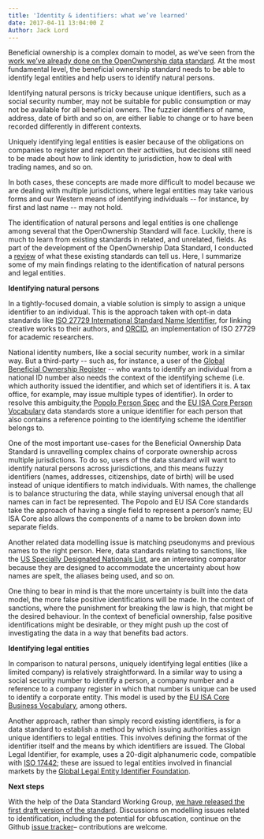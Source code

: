 ```yaml
---
title: 'Identity & identifiers: what we’ve learned'
date: 2017-04-11 13:04:00 Z
Author: Jack Lord
---
```


Beneficial ownership is a complex domain to model, as we’ve seen from the [work we’ve already done on the OpenOwnership data standard](https://github.com/openownership/data-standard). At the most fundamental level, the beneficial ownership standard needs to be able to identify legal entities and help users to identify natural persons.

Identifying natural persons is tricky because unique identifiers, such as a social security number, may not be suitable for public consumption or may not be available for all beneficial owners. The fuzzier identifiers of name, address, date of birth and so on, are either liable to change or to have been recorded differently in different contexts.

Uniquely identifying legal entities is easier because of the obligations on companies to register and report on their activities, but decisions still need to be made about how to link identity to jurisdiction, how to deal with trading names, and so on.

In both cases, these concepts are made more difficult to model because we are dealing with multiple jurisdictions, where legal entities may take various forms and our Western means of identifying individuals -- for instance, by first and last name -- may not hold.

The identification of natural persons and legal entities is one challenge among several that the OpenOwnership Standard will face. Luckily, there is much to learn from existing standards in related, and unrelated, fields. As part of the development of the OpenOwnership Data Standard, I conducted a [review](https://github.com/openownership/data-standard/issues/3) of what these existing standards can tell us. Here, I summarize some of my main findings relating to the identification of natural persons and legal entities.

**Identifying natural persons**

In a tightly-focused domain, a viable solution is simply to assign a unique identifier to an individual. This is the approach taken with opt-in data standards like [ISO 27729 International Standard Name Identifier](http://www.isni.org/), for linking creative works to their authors, and [ORCID](http://support.orcid.org/knowledgebase/articles/116780-structure-of-the-orcid-identifier), an implementation of ISO 27729 for academic researchers.

National identity numbers, like a social security number, work in a similar way. But a third-party -- such as, for instance, a user of the [Global Beneficial Ownership Register](http://openownership.org) -- who wants to identify an individual from a national ID number also needs the context of the identifying scheme (i.e. which authority issued the identifier, and which set of identifiers it is. A tax office, for example, may issue multiple types of identifier). In order to resolve this ambiguity,the [Popolo Person Spec](http://www.popoloproject.com/specs/person.html) and the [EU ISA Core Person Vocabulary](https://joinup.ec.europa.eu/asset/core_person/asset_release/core-person-vocabulary#download-links) data standards store a unique identifier for each person that also contains a reference pointing to the identifying scheme the identifier belongs to.

One of the most important use-cases for the Beneficial Ownership Data Standard is unravelling complex chains of corporate ownership across multiple jurisdictions. To do so, users of the data standard will want to identify natural persons across jurisdictions, and this means fuzzy identifiers (names, addresses, citizenships, date of birth) will be used instead of unique identifiers to match individuals. With names, the challenge is to balance structuring the data, while staying universal enough that all names can in fact be represented. The Popolo and EU ISA Core standards take the approach of having a single field to represent a person’s name; EU ISA Core also allows the components of a name to be broken down into separate fields.

Another related data modelling issue is matching pseudonyms and previous names to the right person. Here, data standards relating to sanctions, like the [US Specially Designated Nationals List](https://www.treasury.gov/resource-center/sanctions/SDN-List/Documents/sdn_advanced_notes.pdf), are an interesting comparator because they are designed to accommodate the uncertainty about how names are spelt, the aliases being used, and so on.

One thing to bear in mind is that the more uncertainty is built into the data model, the more false positive identifications will be made. In the context of sanctions, where the punishment for breaking the law is high, that might be the desired behaviour. In the context of beneficial ownership, false positive identifications might be desirable, or they might push up the cost of investigating the data in a way that benefits bad actors.

**Identifying legal entities**

In comparison to natural persons, uniquely identifying legal entities (like a limited company) is relatively straightforward. In a similar way to using a social security number to identify a person, a company number and a reference to a company register in which that number is unique can be used to identify a corporate entity. This model is used by the [EU ISA Core Business Vocabulary](https://joinup.ec.europa.eu/asset/core_business/asset_release/all), among others.

Another approach, rather than simply record existing identifiers, is for a data standard to establish a method by which issuing authorities assign unique identifiers to legal entities. This involves defining the format of the identifier itself and the means by which identifiers are issued. The Global Legal Identifier, for example, uses a 20-digit alphanumeric code, compatible with [ISO 17442](https://en.wikipedia.org/wiki/Legal_Entity_Identifier); these are issued to legal entities involved in financial markets by the [Global Legal Entity Identifier Foundation](https://www.gleif.org).

**Next steps**

With the help of the Data Standard Working Group, [we have released the first draft version of the standard](http://beneficial-ownership-data-standard.readthedocs.io/en/latest/schema.html). Discussions on modelling issues related to identification, including the potential for obfuscation, continue on the Github [issue tracker](https://github.com/openownership/data-standard/issues)– contributions are welcome.